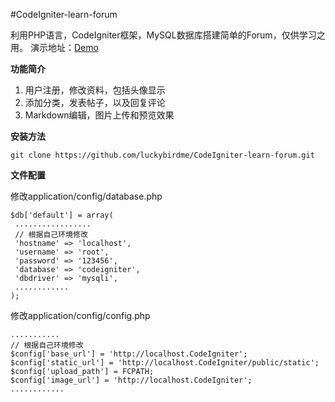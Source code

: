 #CodeIgniter-learn-forum

利用PHP语言，CodeIgniter框架，MySQL数据库搭建简单的Forum，仅供学习之用。
演示地址：[Demo](http://codeigniter.luckybird.me/)

**功能简介**

1. 用户注册，修改资料，包括头像显示
2. 添加分类，发表帖子，以及回复评论
3. Markdown编辑，图片上传和预览效果

**安装方法**
```
git clone https://github.com/luckybirdme/CodeIgniter-learn-forum.git

```
**文件配置**

修改application/config/database.php
```
$db['default'] = array(
 .................
 // 根据自己环境修改
 'hostname' => 'localhost',
 'username' => 'root',
 'password' => '123456',
 'database' => 'codeigniter',
 'dbdriver' => 'mysqli',
 ............
);

```

修改application/config/config.php

```
...........
// 根据自己环境修改
$config['base_url'] = 'http://localhost.CodeIgniter';
$config['static_url'] = 'http://localhost.CodeIgniter/public/static';
$config['upload_path'] = FCPATH;
$config['image_url'] = 'http://localhost.CodeIgniter';
............

```
